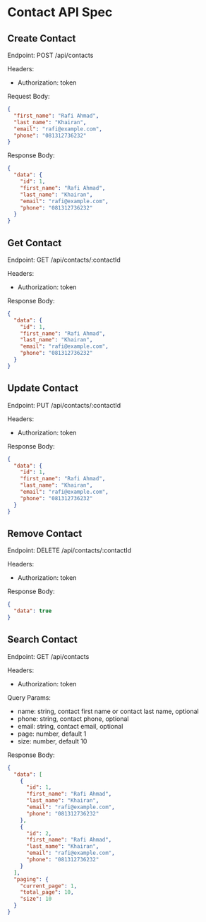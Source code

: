 # Contact API Spec

## Create Contact

Endpoint: POST /api/contacts

Headers:

- Authorization: token

Request Body:

```json
{
  "first_name": "Rafi Ahmad",
  "last_name": "Khairan",
  "email": "rafi@example.com",
  "phone": "081312736232"
}
```

Response Body:

```json
{
  "data": {
    "id": 1,
    "first_name": "Rafi Ahmad",
    "last_name": "Khairan",
    "email": "rafi@example.com",
    "phone": "081312736232"
  }
}
```

## Get Contact

Endpoint: GET /api/contacts/:contactId

Headers:

- Authorization: token

Response Body:

```json
{
  "data": {
    "id": 1,
    "first_name": "Rafi Ahmad",
    "last_name": "Khairan",
    "email": "rafi@example.com",
    "phone": "081312736232"
  }
}
```

## Update Contact

Endpoint: PUT /api/contacts/:contactId

Headers:

- Authorization: token

Response Body:

```json
{
  "data": {
    "id": 1,
    "first_name": "Rafi Ahmad",
    "last_name": "Khairan",
    "email": "rafi@example.com",
    "phone": "081312736232"
  }
}
```

## Remove Contact

Endpoint: DELETE /api/contacts/:contactId

Headers:

- Authorization: token

Response Body:

```json
{
  "data": true
}
```

## Search Contact

Endpoint: GET /api/contacts

Headers:

- Authorization: token

Query Params:

- name: string, contact first name or contact last name, optional
- phone: string, contact phone, optional
- email: string, contact email, optional
- page: number, default 1
- size: number, default 10

Response Body:

```json
{
  "data": [
    {
      "id": 1,
      "first_name": "Rafi Ahmad",
      "last_name": "Khairan",
      "email": "rafi@example.com",
      "phone": "081312736232"
    },
    {
      "id": 2,
      "first_name": "Rafi Ahmad",
      "last_name": "Khairan",
      "email": "rafi@example.com",
      "phone": "081312736232"
    }
  ],
  "paging": {
    "current_page": 1,
    "total_page": 10,
    "size": 10
  }
}
```

